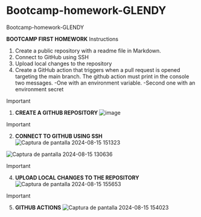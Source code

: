 # Bootcamp-homework-GLENDY
Bootcamp-homework-GLENDY


**BOOTCAMP FIRST HOMEWORK**
Instructions
1. Create a public repository with a readme file in Markdown.
2. Connect to GitHub using SSH
3. Upload local changes to the repository
4. Create a GitHub action that triggers when a pull request is opened targeting the main branch. The github action must print in the console two messages.
   -One with an environment variable.
   -Second one with an environment secret

> [!IMPORTANT]
>1. **CREATE A GITHUB REPOSITORY**
  ![image](https://github.com/user-attachments/assets/2a64c017-71e3-4572-9616-2ff68ba20be5)

> [!IMPORTANT]
>2. **CONNECT TO GITHUB USING SSH**
   ![Captura de pantalla 2024-08-15 151323](https://github.com/user-attachments/assets/864b0565-50f8-49b0-ac29-ac095ffde3aa)
   
   ![Captura de pantalla 2024-08-15 130636](https://github.com/user-attachments/assets/8c14165c-858b-49a4-b0cb-77baf384634f)

   
> [!IMPORTANT]
>4. **UPLOAD LOCAL CHANGES TO THE REPOSITORY**
   ![Captura de pantalla 2024-08-15 155653](https://github.com/user-attachments/assets/829edcb8-392c-4427-90ff-593bbff151ee)

> [!IMPORTANT]
>5. **GITHUB ACTIONS**
   ![Captura de pantalla 2024-08-15 154023](https://github.com/user-attachments/assets/92cb5708-e217-42e4-a925-d0146df00b14)






